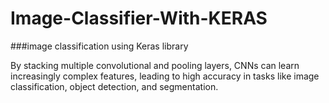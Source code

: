 # Image-Classifier-With-KERAS
###image classification using Keras library 


By stacking multiple convolutional and pooling layers, CNNs can learn increasingly complex features, leading to high accuracy in tasks like image classification, object detection, and segmentation.
